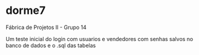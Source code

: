# dorme7
Fábrica de Projetos II - Grupo 14

Um teste inicial do login com usuarios e vendedores com senhas salvos no banco de dados e o .sql das tabelas
